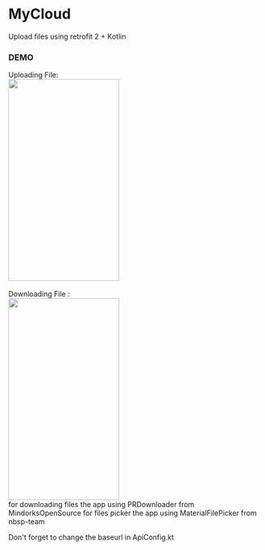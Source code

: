 # MyCloud
Upload files using retrofit 2 + Kotlin

<h3>DEMO</h3>
Uploading File: <br />
<img src='https://cdn.pbrd.co/images/HppscAS.gif' width='220' height='400'/>
<br /><br />
Downloading File : <br />
<img src='https://cdn.pbrd.co/images/Hppt15g.gif' width='220' height='400'/>
<br />
for downloading files the app using PRDownloader from MindorksOpenSource
for files picker the app using MaterialFilePicker from nbsp-team

Don't forget to change the baseurl in ApiConfig.kt
